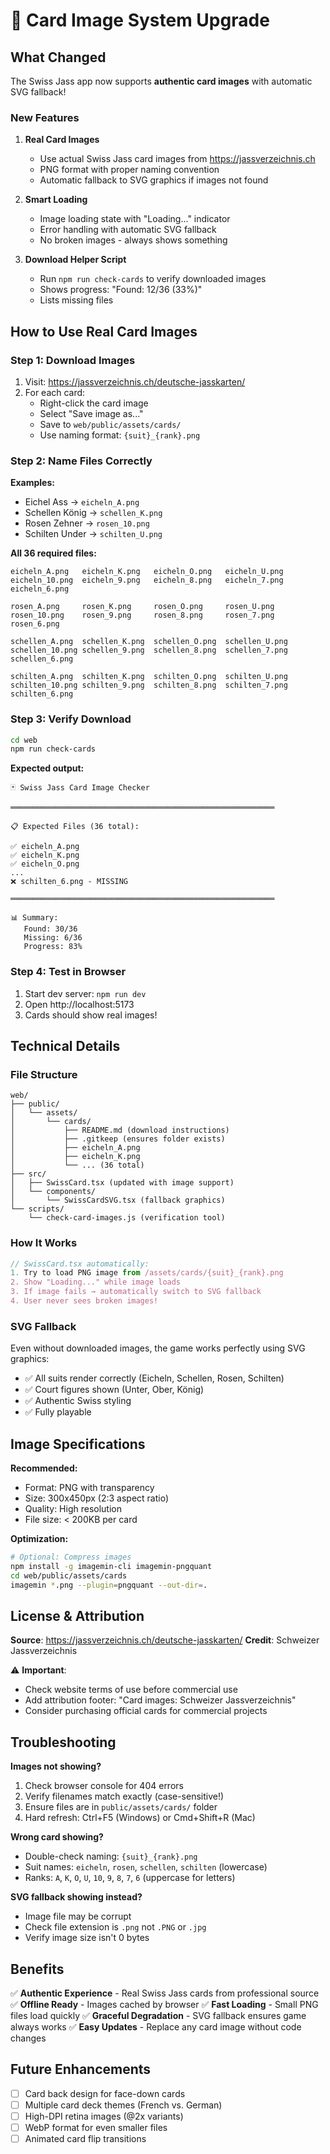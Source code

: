 # 🎨 Card Image System Upgrade

## What Changed

The Swiss Jass app now supports **authentic card images** with automatic SVG fallback!

### New Features

1. **Real Card Images** 
   - Use actual Swiss Jass card images from https://jassverzeichnis.ch
   - PNG format with proper naming convention
   - Automatic fallback to SVG graphics if images not found

2. **Smart Loading**
   - Image loading state with "Loading..." indicator
   - Error handling with automatic SVG fallback
   - No broken images - always shows something

3. **Download Helper Script**
   - Run `npm run check-cards` to verify downloaded images
   - Shows progress: "Found: 12/36 (33%)"
   - Lists missing files

## How to Use Real Card Images

### Step 1: Download Images

1. Visit: https://jassverzeichnis.ch/deutsche-jasskarten/
2. For each card:
   - Right-click the card image
   - Select "Save image as..."
   - Save to `web/public/assets/cards/`
   - Use naming format: `{suit}_{rank}.png`

### Step 2: Name Files Correctly

**Examples:**
- Eichel Ass → `eicheln_A.png`
- Schellen König → `schellen_K.png`  
- Rosen Zehner → `rosen_10.png`
- Schilten Under → `schilten_U.png`

**All 36 required files:**

```
eicheln_A.png   eicheln_K.png   eicheln_O.png   eicheln_U.png
eicheln_10.png  eicheln_9.png   eicheln_8.png   eicheln_7.png   eicheln_6.png

rosen_A.png     rosen_K.png     rosen_O.png     rosen_U.png
rosen_10.png    rosen_9.png     rosen_8.png     rosen_7.png     rosen_6.png

schellen_A.png  schellen_K.png  schellen_O.png  schellen_U.png
schellen_10.png schellen_9.png  schellen_8.png  schellen_7.png  schellen_6.png

schilten_A.png  schilten_K.png  schilten_O.png  schilten_U.png
schilten_10.png schilten_9.png  schilten_8.png  schilten_7.png  schilten_6.png
```

### Step 3: Verify Download

```bash
cd web
npm run check-cards
```

**Expected output:**
```
🃏 Swiss Jass Card Image Checker

═══════════════════════════════════════════════════════════

📋 Expected Files (36 total):

✅ eicheln_A.png
✅ eicheln_K.png
✅ eicheln_O.png
...
❌ schilten_6.png - MISSING

═══════════════════════════════════════════════════════════

📊 Summary:
   Found: 30/36
   Missing: 6/36
   Progress: 83%
```

### Step 4: Test in Browser

1. Start dev server: `npm run dev`
2. Open http://localhost:5173
3. Cards should show real images!

## Technical Details

### File Structure

```
web/
├── public/
│   └── assets/
│       └── cards/
│           ├── README.md (download instructions)
│           ├── .gitkeep (ensures folder exists)
│           ├── eicheln_A.png
│           ├── eicheln_K.png
│           └── ... (36 total)
├── src/
│   ├── SwissCard.tsx (updated with image support)
│   └── components/
│       └── SwissCardSVG.tsx (fallback graphics)
└── scripts/
    └── check-card-images.js (verification tool)
```

### How It Works

```typescript
// SwissCard.tsx automatically:
1. Try to load PNG image from /assets/cards/{suit}_{rank}.png
2. Show "Loading..." while image loads
3. If image fails → automatically switch to SVG fallback
4. User never sees broken images!
```

### SVG Fallback

Even without downloaded images, the game works perfectly using SVG graphics:
- ✅ All suits render correctly (Eicheln, Schellen, Rosen, Schilten)
- ✅ Court figures shown (Unter, Ober, König)
- ✅ Authentic Swiss styling
- ✅ Fully playable

## Image Specifications

**Recommended:**
- Format: PNG with transparency
- Size: 300x450px (2:3 aspect ratio)
- Quality: High resolution
- File size: < 200KB per card

**Optimization:**
```bash
# Optional: Compress images
npm install -g imagemin-cli imagemin-pngquant
cd web/public/assets/cards
imagemin *.png --plugin=pngquant --out-dir=.
```

## License & Attribution

**Source**: https://jassverzeichnis.ch/deutsche-jasskarten/
**Credit**: Schweizer Jassverzeichnis

⚠️ **Important**: 
- Check website terms of use before commercial use
- Add attribution footer: "Card images: Schweizer Jassverzeichnis"
- Consider purchasing official cards for commercial projects

## Troubleshooting

**Images not showing?**
1. Check browser console for 404 errors
2. Verify filenames match exactly (case-sensitive!)
3. Ensure files are in `public/assets/cards/` folder
4. Hard refresh: Ctrl+F5 (Windows) or Cmd+Shift+R (Mac)

**Wrong card showing?**
- Double-check naming: `{suit}_{rank}.png`
- Suit names: `eicheln`, `rosen`, `schellen`, `schilten` (lowercase)
- Ranks: `A`, `K`, `O`, `U`, `10`, `9`, `8`, `7`, `6` (uppercase for letters)

**SVG fallback showing instead?**
- Image file may be corrupt
- Check file extension is `.png` not `.PNG` or `.jpg`
- Verify image size isn't 0 bytes

## Benefits

✅ **Authentic Experience** - Real Swiss Jass cards from professional source
✅ **Offline Ready** - Images cached by browser
✅ **Fast Loading** - Small PNG files load quickly
✅ **Graceful Degradation** - SVG fallback ensures game always works
✅ **Easy Updates** - Replace any card image without code changes

## Future Enhancements

- [ ] Card back design for face-down cards
- [ ] Multiple card deck themes (French vs. German)
- [ ] High-DPI retina images (@2x variants)
- [ ] WebP format for even smaller files
- [ ] Animated card flip transitions
